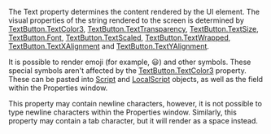 The Text property determines the content rendered by the UI element. The visual properties of the string rendered to the screen is determined by [TextButton.TextColor3](https://developer.roblox.com/en-us/api-reference/property/TextButton/TextColor3), [TextButton.TextTransparency](https://developer.roblox.com/en-us/api-reference/property/TextButton/TextTransparency), [TextButton.TextSize](https://developer.roblox.com/en-us/api-reference/property/TextButton/TextSize), [TextButton.Font](https://developer.roblox.com/en-us/api-reference/property/TextButton/Font), [TextButton.TextScaled](https://developer.roblox.com/en-us/api-reference/property/TextButton/TextScaled), [TextButton.TextWrapped](https://developer.roblox.com/en-us/api-reference/property/TextButton/TextWrapped), [TextButton.TextXAlignment](https://developer.roblox.com/en-us/api-reference/property/TextButton/TextXAlignment) and [TextButton.TextYAlignment](https://developer.roblox.com/en-us/api-reference/property/TextButton/TextYAlignment).

It is possible to render emoji (for example, 😃) and other symbols. These special symbols aren't affected by the [TextButton.TextColor3](https://developer.roblox.com/en-us/api-reference/property/TextButton/TextColor3) property. These can be pasted into [Script](https://developer.roblox.com/en-us/api-reference/class/Script) and [LocalScript](https://developer.roblox.com/en-us/api-reference/class/LocalScript) objects, as well as the field within the Properties window.

This property may contain newline characters, however, it is not possible to type newline characters within the Properties window. Similarly, this property may contain a tab character, but it will render as a space instead.